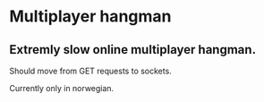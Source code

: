 # Multiplayer hangman
## Extremly slow online multiplayer hangman. 

Should move from GET requests to sockets.

Currently only in norwegian. 

